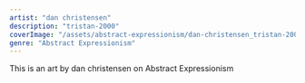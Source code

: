 ```yaml
---
artist: "dan christensen"
description: "tristan-2000"
coverImage: "/assets/abstract-expressionism/dan-christensen_tristan-2000.jpg"
genre: "Abstract Expressionism"
---
```

This is an art by dan christensen on Abstract Expressionism

